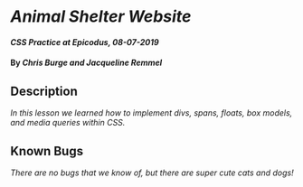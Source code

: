 # _Animal Shelter Website_

#### _CSS Practice at Epicodus, 08-07-2019_

#### By _**Chris Burge and Jacqueline Remmel**_

## Description

_In this lesson we learned how to implement divs, spans, floats, box models, and media queries within CSS._

## Known Bugs

_There are no bugs that we know of, but there are super cute cats and dogs!_
